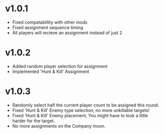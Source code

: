 # v1.0.1
+ Fixed compatabillity with other mods
+ Fixed assignment sequence timing
+ All players will recieve an assignment instead of just 2 
# v1.0.2
+ Added random player selection for assignment
+ Implemented 'Hunt & Kill' Assignment
# v1.0.3
+ Randomly select half the current player count to be assigned this round.
+ Fixed 'Hunt & Kill' Enemy type selection, no more unkillable targets!
+ Fixed 'Hunt & Kill' Enemy placement, You might have to look a little harder for the target.
+ No more assignments on the Company moon.
